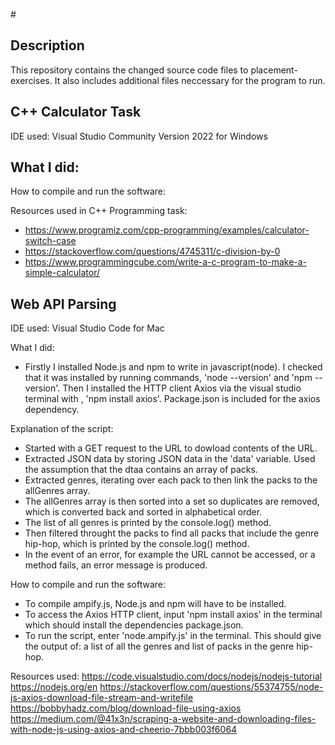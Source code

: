 #<Placement-Exercises>

## Description
This repository contains the changed source code files to placement-exercises. It also includes additional files neccessary for the program to run.


## C++ Calculator Task 
IDE used: Visual Studio Community Version 2022 for Windows

What I did:
- 


How to compile and run the software:


Resources used in C++ Programming task:
- https://www.programiz.com/cpp-programming/examples/calculator-switch-case 
- https://stackoverflow.com/questions/4745311/c-division-by-0 
- https://www.programmingcube.com/write-a-c-program-to-make-a-simple-calculator/ 


## Web API Parsing
IDE used: Visual Studio Code for Mac

What I did:
- Firstly I installed Node.js and npm to write in javascript(node). I checked that it was installed by running commands, 'node --version' and 'npm --version'. Then I installed the HTTP client Axios via the visual studio terminal with , 'npm install axios'. Package.json is included for the axios dependency. 

Explanation of the script:
- Started with a GET request to the URL to dowload contents of the URL.
- Extracted JSON data by storing JSON data in the 'data' variable. Used the assumption that the dtaa contains an array of packs.
- Extracted genres, iterating over each pack to then link the packs to the allGenres array.
- The allGenres array is then sorted into a set so duplicates are removed, which is converted back and sorted in alphabetical order.
- The list of all genres is printed by the console.log() method.
- Then filtered throught the packs to find all packs that include the genre hip-hop, which is printed by the console.log() method.
- In the event of an error, for example the URL cannot be accessed, or a method fails, an error message is produced.


How to compile and run the software:
- To compile ampify.js, Node.js and npm will have to be installed.
- To access the Axios HTTP client, input 'npm install axios' in the terminal which should install the dependencies package.json.
- To run the script, enter 'node.ampify.js' in the terminal. This should give the output of: a list of all the genres and list of packs in the genre hip-hop.

Resources used:
https://code.visualstudio.com/docs/nodejs/nodejs-tutorial
https://nodejs.org/en
https://stackoverflow.com/questions/55374755/node-js-axios-download-file-stream-and-writefile
https://bobbyhadz.com/blog/download-file-using-axios
https://medium.com/@41x3n/scraping-a-website-and-downloading-files-with-node-js-using-axios-and-cheerio-7bbb003f6064

